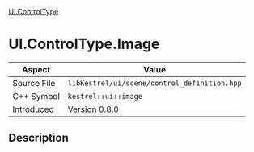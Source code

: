 [UI.ControlType](index)
# UI.ControlType.Image
| Aspect | Value |
| --- | --- |
| Source File | `libKestrel/ui/scene/control_definition.hpp` |
| C++ Symbol | `kestrel::ui::image` |
| Introduced | Version 0.8.0 |
## Description

